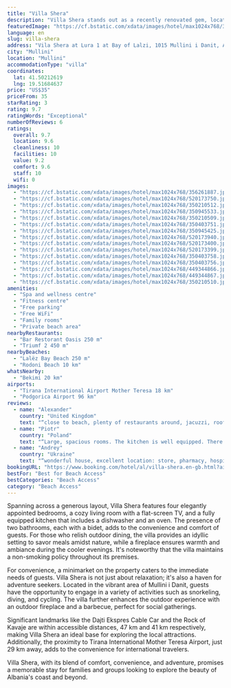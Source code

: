 ```yaml
---
title: "Villa Shera"
description: "Villa Shera stands out as a recently renovated gem, located just 300 meters from the serene Lalëz Bay Beach and a mere 44 km from the historic Skanderbeg Square."
featuredImage: "https://cf.bstatic.com/xdata/images/hotel/max1024x768/356261887.jpg?k=2925bf86517c881a286f9b6141a1356e58f1ad892732bf35f92ef3fa1daa46ee&o=&hp=1"
language: en
slug: villa-shera
address: "Vila Shera at Lura 1 at Bay of Lalzi, 1015 Mullini i Danit, Albania"
city: "Mullini"
location: "Mullini"
accommodationType: "villa"
coordinates:
  lat: 41.50212619
  lng: 19.51684637
price: "US$35"
priceFrom: 35
starRating: 3
rating: 9.7
ratingWords: "Exceptional"
numberOfReviews: 6
ratings:
  overall: 9.7
  location: 9.6
  cleanliness: 10
  facilities: 10
  value: 9.2
  comfort: 9.6
  staff: 10
  wifi: 0
images:
  - "https://cf.bstatic.com/xdata/images/hotel/max1024x768/356261887.jpg?k=2925bf86517c881a286f9b6141a1356e58f1ad892732bf35f92ef3fa1daa46ee&o=&hp=1"
  - "https://cf.bstatic.com/xdata/images/hotel/max1024x768/520173750.jpg?k=14f93cc2a8df2f1f7377ed1f3a6da0654b19f6aacba5bd3eff71fea571452301&o=&hp=1"
  - "https://cf.bstatic.com/xdata/images/hotel/max1024x768/350210512.jpg?k=3bc30f584c54f38744b56553b7f17ddddcdcb73e099e7e2e119c3a4f7f086bec&o=&hp=1"
  - "https://cf.bstatic.com/xdata/images/hotel/max1024x768/350945533.jpg?k=665b0067a15c2c5cf8e4a6ae0adfd3274ef829096a7019d36173389ec790dc3a&o=&hp=1"
  - "https://cf.bstatic.com/xdata/images/hotel/max1024x768/350210509.jpg?k=641436dd2506e56430676560afb99a0331ee2901a1be72f2e593144d71cf3b5c&o=&hp=1"
  - "https://cf.bstatic.com/xdata/images/hotel/max1024x768/350403751.jpg?k=92fa51342b268b0b5f507dd7db5dd6bdb78a19608e6ad95cc9c4d69a01a2a996&o=&hp=1"
  - "https://cf.bstatic.com/xdata/images/hotel/max1024x768/350945425.jpg?k=4d8e645d81d7285334c88c964cd13b922d393ba2291aa1f49e2a4763062bb8b6&o=&hp=1"
  - "https://cf.bstatic.com/xdata/images/hotel/max1024x768/520173940.jpg?k=474ddbd042050b5d52a337cc3fed9cd6de94b8ef89c0068b64ad615c0bc63c34&o=&hp=1"
  - "https://cf.bstatic.com/xdata/images/hotel/max1024x768/520173400.jpg?k=9fe50c06a1cda6ccd4cd630f97011dd24d6ce1515ba5335f9eb13a99c70ed3b2&o=&hp=1"
  - "https://cf.bstatic.com/xdata/images/hotel/max1024x768/520173399.jpg?k=97bbec789492ea80e1ea1dd32ea71afaf6e07ea5b4099a02a24e16a45d23288f&o=&hp=1"
  - "https://cf.bstatic.com/xdata/images/hotel/max1024x768/350403758.jpg?k=f8d61509036f6072242d7fa6f664c278ab41dc54506d65eb43f00c16192efe4b&o=&hp=1"
  - "https://cf.bstatic.com/xdata/images/hotel/max1024x768/350403756.jpg?k=f5b9656e4411c8137dc1ec80ec6d62a8af516e8325834c32fa2bd3601ddc895a&o=&hp=1"
  - "https://cf.bstatic.com/xdata/images/hotel/max1024x768/449344866.jpg?k=50620722780ea4400356f9acb14f3977db59d5754f4287a01049b409333445a1&o=&hp=1"
  - "https://cf.bstatic.com/xdata/images/hotel/max1024x768/449344867.jpg?k=451040fe7e8eefb49785f7a78e896990f91d2736316358e01dd82d24f4c98f3e&o=&hp=1"
  - "https://cf.bstatic.com/xdata/images/hotel/max1024x768/350210510.jpg?k=3ac508c6f1455aae817fe284f6944e303a83f3c058376fcf1d8e59d25dcf3001&o=&hp=1"
amenities:
  - "Spa and wellness centre"
  - "Fitness centre"
  - "Free parking"
  - "Free WiFi"
  - "Family rooms"
  - "Private beach area"
nearbyRestaurants:
  - "Bar Restorant Oasis 250 m"
  - "Triumf 2 450 m"
nearbyBeaches:
  - "Lalëz Bay Beach 250 m"
  - "Rodoni Beach 10 km"
whatsNearby:
  - "Bekimi 20 km"
airports:
  - "Tirana International Airport Mother Teresa 18 km"
  - "Podgorica Airport 96 km"
reviews:
  - name: "Alexander"
    country: "United Kingdom"
    text: "“close to beach, plenty of restaurants around, jacuzzi, roof terrace indoor and outdoor fireplace with plenty of good firewood. super friendly host! always ready to help”"
  - name: "Piotr"
    country: "Poland"
    text: "“Large, spacious rooms. The kitchen is well equipped. There is a handy shop and restaurant on site. Close to the promenade by the beach, to which there was a path in the shade of trees. Everything in a gated community. Additionally, bicycles are...”"
  - name: "Andrey"
    country: "Ukraine"
    text: "“wonderful house, excellent location: store, pharmacy, hospital 30 meters, quiet place, the house has everything for a great holiday with children from chess to bicycles and a trampoline. large terrace and barbecue area. five minutes to the sea...”"
bookingURL: "https://www.booking.com/hotel/al/villa-shera.en-gb.html?aid=8035640"
bestFor: "Best for Beach Access"
bestCategories: "Beach Access"
category: "Beach Access"
---
```


Spanning across a generous layout, Villa Shera features four elegantly appointed bedrooms, a cozy living room with a flat-screen TV, and a fully equipped kitchen that includes a dishwasher and an oven. The presence of two bathrooms, each with a bidet, adds to the convenience and comfort of guests. For those who relish outdoor dining, the villa provides an idyllic setting to savor meals amidst nature, while a fireplace ensures warmth and ambiance during the cooler evenings. It's noteworthy that the villa maintains a non-smoking policy throughout its premises.

For convenience, a minimarket on the property caters to the immediate needs of guests. Villa Shera is not just about relaxation; it's also a haven for adventure seekers. Located in the vibrant area of Mullini i Danit, guests have the opportunity to engage in a variety of activities such as snorkeling, diving, and cycling. The villa further enhances the outdoor experience with an outdoor fireplace and a barbecue, perfect for social gatherings.

Significant landmarks like the Dajti Ekspres Cable Car and the Rock of Kavaje are within accessible distances, 47 km and 41 km respectively, making Villa Shera an ideal base for exploring the local attractions. Additionally, the proximity to Tirana International Mother Teresa Airport, just 29 km away, adds to the convenience for international travelers.

Villa Shera, with its blend of comfort, convenience, and adventure, promises a memorable stay for families and groups looking to explore the beauty of Albania's coast and beyond.